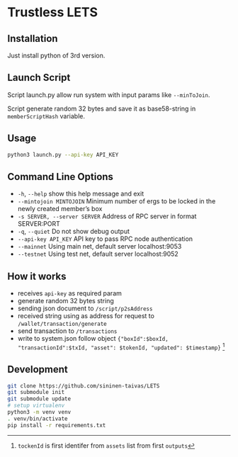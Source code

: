 # Trustless LETS
## Installation
Just install python of 3rd version.

## Launch Script
Script launch.py allow run system with input params like `--minToJoin`.

Script generate random 32 bytes and save it as base58-string in `memberScriptHash` variable.

## Usage

```bash
python3 launch.py --api-key API_KEY
```

## Command Line Options
- `-h`, `--help`            show this help message and exit
- `--mintojoin MINTOJOIN` Minimum number of ergs to be locked in the newly created member’s box
- `-s SERVER, --server SERVER` Address of RPC server in format SERVER:PORT
- `-q`, `--quiet`         Do not show debug output
- `--api-key API_KEY`     API key to pass RPC node authentication
- `--mainnet`             Using main net, default server localhost:9053
- `--testnet`             Using test net, default server localhost:9052

## How it works
- receives `api-key` as required param
- generate random 32 bytes string
- sending json document to `/script/p2sAddress`
- received string using as address for request to `/wallet/transaction/generate`
- send transaction to `/transactions`
- write to system.json follow object `{"boxId":$boxId, "transactionId":$txId, "asset": $tokenId, "updated": $timestamp}` [^note1]

[^note1]: `tockenId` is first identifer from `assets` list from first `outputs`

## Development

```bash
git clone https://github.com/sininen-taivas/LETS
git submodule init
git submodule update
# setup virtualenv
python3 -m venv venv
. venv/bin/activate
pip install -r requirements.txt
```